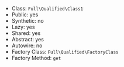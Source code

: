 - Class: `Full\Qualified\Class1`
- Public: yes
- Synthetic: no
- Lazy: yes
- Shared: yes
- Abstract: yes
- Autowire: no
- Factory Class: `Full\Qualified\FactoryClass`
- Factory Method: `get`